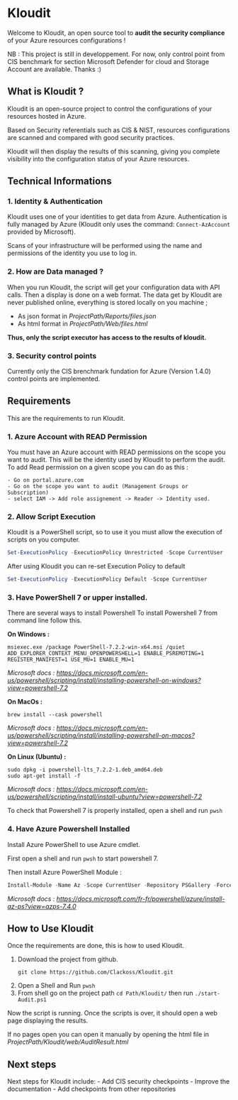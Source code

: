 # Kloudit

Welcome to Kloudit, an open source tool to **audit the security compliance** of your Azure resources configurations !

NB : This project is still in developpement. For now, only control point from CIS benchmark for section Microsoft Defender for cloud and Storage Account are available.
Thanks :)

## What is Kloudit ?

Kloudit is an open-source project to control the configurations of your resources hosted in Azure.

Based on Security referentials such as CIS & NIST, resources configurations are scanned and compared with good security practices.

Kloudit will then display the results of this scanning, giving you complete visibility into the configuration status of your Azure resources.

## Technical Informations

### 1. Identity & Authentication
Kloudit uses one of your identities to get data from Azure. Authentication is fully managed by Azure (Kloudit only uses the command: `Connect-AzAccount` provided by Microsoft).

Scans of your infrastructure will be performed using the name and permissions of the identity you use to log in.

### 2. How are Data managed ?
When you run Kloudit, the script will get your configuration data with API calls.
Then a display is done on a web format.
The data get by Kloudit are never published online, everything is stored locally on you machine ;
 - As json format in *ProjectPath/Reports/files.json*
 - As html format in *ProjectPath/Web/files.html* 

**Thus, only the script executor has access to the results of kloudit.**

### 3. Security control points
Currently only the CIS brenchmark fundation for Azure (Version 1.4.0) control points are implemented.



## Requirements
This are the requirements to run Kloudit.

### 1. Azure Account with READ Permission
You must have an Azure account with READ permissions on the scope you want to audit. This will be the identity used by Kloudit to perform the audit.
To add Read permission on a given scope you can do as this :

    - Go on portal.azure.com
    - Go on the scope you want to audit (Management Groups or Subscription)
    - select IAM -> Add role assignement -> Reader -> Identity used.

### 2. Allow Script Execution
Kloudit is a PowerShell script, so to use it you must allow the execution of scripts on you computer.

```Powershell
Set-ExecutionPolicy -ExecutionPolicy Unrestricted -Scope CurrentUser
```

After using Kloudit you can re-set Execution Policy to default
```Powershell
Set-ExecutionPolicy -ExecutionPolicy Default -Scope CurrentUser
```

### 3. Have PowerShell 7 or upper installed.
There are several ways to install Powershell
To install Powershell 7 from command line follow this.

**On Windows :**

```
msiexec.exe /package PowerShell-7.2.2-win-x64.msi /quiet ADD_EXPLORER_CONTEXT_MENU_OPENPOWERSHELL=1 ENABLE_PSREMOTING=1 REGISTER_MANIFEST=1 USE_MU=1 ENABLE_MU=1
```

*Microsoft docs : https://docs.microsoft.com/en-us/powershell/scripting/install/installing-powershell-on-windows?view=powershell-7.2*

**On MacOs :**

```
brew install --cask powershell
```

*Microsoft docs : https://docs.microsoft.com/en-us/powershell/scripting/install/installing-powershell-on-macos?view=powershell-7.2*

**On Linux (Ubuntu) :**

```
sudo dpkg -i powershell-lts_7.2.2-1.deb_amd64.deb
sudo apt-get install -f
```

*Microsoft docs : https://docs.microsoft.com/en-us/powershell/scripting/install/install-ubuntu?view=powershell-7.2*

To check that Powershell 7 is properly installed, open a shell and run `pwsh`

### 4. Have Azure Powershell Installed
Install Azure PowerShell to use Azure cmdlet.

First open a shell and run `pwsh` to start powershell 7.

Then install Azure PowerShell Module :
```Powershell
Install-Module -Name Az -Scope CurrentUser -Repository PSGallery -Force
```

*Microsoft docs : https://docs.microsoft.com/fr-fr/powershell/azure/install-az-ps?view=azps-7.4.0*

## How to Use Kloudit
Once the requirements are done, this is how to used Kloudit.

1. Download the project from github.
    ```
    git clone https://github.com/Clackoss/Kloudit.git
    ```
2. Open a Shell and Run `pwsh`
3. From shell go on the project path `cd Path/Kloudit/` then run `./start-Audit.ps1`

Now the script is running. Once the scripts is over, it should open a web page displaying the results.

If no pages open you can open it manually by opening the html file in *ProjectPath/Kloudit/web/AuditResult.html*

## Next steps
Next steps for Kloudit include:
    - Add CIS security checkpoints
    - Improve the documentation
    - Add checkpoints from other repositories
